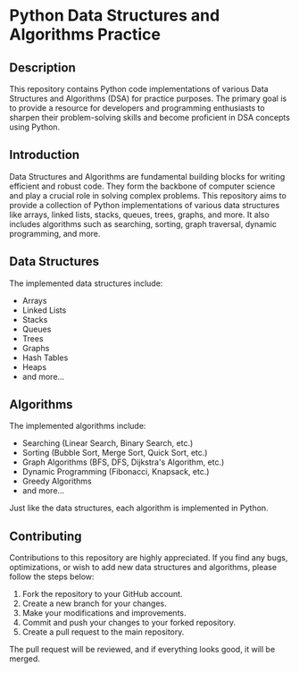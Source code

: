 # Python Data Structures and Algorithms Practice



## Description

This repository contains Python code implementations of various Data Structures and Algorithms (DSA) for practice purposes. The primary goal is to provide a resource for developers and programming enthusiasts to sharpen their problem-solving skills and become proficient in DSA concepts using Python.

## Introduction

Data Structures and Algorithms are fundamental building blocks for writing efficient and robust code. They form the backbone of computer science and play a crucial role in solving complex problems. This repository aims to provide a collection of Python implementations of various data structures like arrays, linked lists, stacks, queues, trees, graphs, and more. It also includes algorithms such as searching, sorting, graph traversal, dynamic programming, and more.

## Data Structures

The implemented data structures include:

- Arrays
- Linked Lists
- Stacks
- Queues
- Trees
- Graphs
- Hash Tables
- Heaps
- and more...


## Algorithms

The implemented algorithms include:

- Searching (Linear Search, Binary Search, etc.)
- Sorting (Bubble Sort, Merge Sort, Quick Sort, etc.)
- Graph Algorithms (BFS, DFS, Dijkstra's Algorithm, etc.)
- Dynamic Programming (Fibonacci, Knapsack, etc.)
- Greedy Algorithms
- and more...

Just like the data structures, each algorithm is implemented in Python.

## Contributing

Contributions to this repository are highly appreciated. If you find any bugs, optimizations, or wish to add new data structures and algorithms, please follow the steps below:

1. Fork the repository to your GitHub account.
2. Create a new branch for your changes.
3. Make your modifications and improvements.
4. Commit and push your changes to your forked repository.
5. Create a pull request to the main repository.

The pull request will be reviewed, and if everything looks good, it will be merged.
